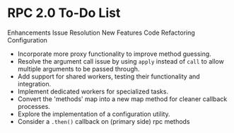 # RPC 2.0 To-Do List

Enhancements
Issue Resolution
New Features
Code Refactoring
Configuration

+ Incorporate more proxy functionality to improve method guessing.
+ Resolve the argument call issue by using `apply` instead of `call` to allow multiple arguments to be passed through.
+ Add support for shared workers, testing their functionality and integration.
+ Implement dedicated workers for specialized tasks.
+ Convert the 'methods' map into a new map method for cleaner callback processes.
+ Explore the implementation of a configuration utility.
+ Consider a `.then()` callback on (primary side) rpc methods